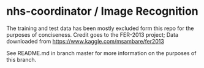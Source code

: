 # nhs-coordinator / Image Recognition

The training and test data has been mostly excluded form this repo for the purposes of conciseness.
Credit goes to the FER-2013 project; Data downloaded from https://www.kaggle.com/msambare/fer2013

See README.md in branch master for more information on the purposes of this branch.

